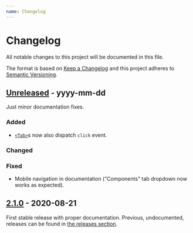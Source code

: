 ```yaml
---
name: Changelog
---
```


# Changelog

All notable changes to this project will be documented in this file.

The format is based on [Keep a Changelog](http://keepachangelog.com/) and this project adheres to [Semantic Versioning](http://semver.org/).

## [Unreleased] - yyyy-mm-dd

Just minor documentation fixes.

### Added
- [`<Tab>`](https://github.com/illright/attractions/blob/master/attractions/tab/tab.svelte)s
  now also dispatch `click` event.

### Changed

### Fixed
- Mobile navigation in documentation ("Components" tab dropdown now works as expected).


## [2.1.0] - 2020-08-21

First stable release with proper documentation.
Previous, undocumented, releases can be found in [the releases section](https://github.com/illright/attractions/releases).


[Unreleased]: https://github.com/illright/attractions/compare/v2.1.0...HEAD
[2.1.0]: https://github.com/illright/attractions/releases/tag/2.1.0
